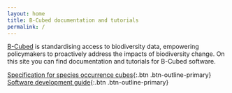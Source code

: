 ```yaml
---
layout: home
title: B-Cubed documentation and tutorials
permalink: /
---
```


[B-Cubed](http://b-cubed.eu/) is standardising access to biodiversity data, empowering policymakers to proactively address the impacts of biodiversity change. On this site you can find documentation and tutorials for B-Cubed software.

[Specification for species occurrence cubes](/occurrence-cube/specification/){:.btn .btn-outline-primary} [Software development guide](/dev-guide/){:.btn .btn-outline-primary}
